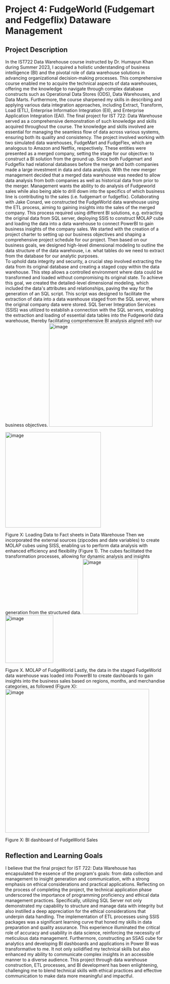 # Project 4:  FudgeWorld (Fudgemart and Fedgeflix) Dataware Management
## Project Description 
In the IST722 Data Warehouse course instructed by Dr. Humayun Khan during Summer 2023, I acquired a holistic understanding of business intelligence (BI) and the pivotal role of data warehouse solutions in advancing organizational decision-making processes. This comprehensive course enabled me to acquire the technical aspects of data warehouses, offering me the knowledge to navigate through complex database constructs such as Operational Data Stores (ODS), Data Warehouses, and Data Marts. Furthermore, the course sharpened my skills in describing and applying various data integration approaches, including Extract, Transform, Load (ETL), Enterprise Information Integration (EII), and Enterprise Application Integration (EAI). 
The final project for IST 722: Data Warehouse served as a comprehensive demonstration of such knowledge and skills acquired throughout the course. The knowledge and skills involved are essential for managing the seamless flow of data across various systems, ensuring both its quality and consistency. The project involved working with two simulated data warehouses, FudgeMart and FudgeFlex, which are analogous to Amazon and Netflix, respectively. These entities were presented as a merged company, setting the stage for our objective: to construct a BI solution from the ground up. Since both Fudgemart and Fudgeflix had relational databases before the merge and both companies made a large investment in data and data analysis.  With the new merger management decided that a merged data warehouse was needed to allow data analysis from both companies as well as historical data from prior to the merger. Management wants the ability to do analysis of Fudgeworld sales while also being able to drill down into the specifics of which business line is contributing to the sales (i.e. fudgemart or fudgeflix).
Collaborating with Jake Conard, we constructed the FudgeWorld data warehouse using the ETL process, aiming to gaining insights into the sales of the merged company. This process required using different BI solutions, e.g. extracting the original data from SQL server, deploying SSIS  to construct MOLAP cube and loading the data into a data warehouse to connect PowerBI to gain business insights of the company sales. 
We started with the creation of a project charter to setting up our business objectives and shaping a comprehensive project schedule for our project. Then based on our business goals, we designed high-level dimensional modeling to outline the data structure of the data warehouse, i.e. what tables do we need to extract from the database for our analytic purposes.  
To uphold data integrity and security, a crucial step involved extracting the data from its original database and creating a staged copy within the data warehouse. This step allows a controlled environment where data could be transformed and loaded without compromising its original state. To achieve this goal,  we created the detailed-level dimensional modeling, which included the data's attributes and relationships, paving the way for the generation of an SQL script. This script was designed to facilitate the extraction of data into a data warehouse staged from the SQL server, where the original company data were stored. 
SQL Server Integration Services (SSIS) was utilized to establish a connection with the SQL servers, enabling the extraction and loading of essential data tables into the Fudgeworld data warehouse, thereby facilitating comprehensive BI analysis aligned with our business objectives. 
<img width="326" alt="image" src="https://github.com/mhgarrett/Meichan-Huang-SU-Applied-Data-Science-Portfolio-Project-Milestone-/assets/94016314/a8c34179-0ca1-4301-89ba-d9dfd001808c">

<img width="301" alt="image" src="https://github.com/mhgarrett/Meichan-Huang-SU-Applied-Data-Science-Portfolio-Project-Milestone-/assets/94016314/79020c3e-0b63-4b81-85ad-aa2b79e78ae8">

Figure X: Loading Data to Fact sheets in Data Warehouse
Then we incorporated the external sources (zipcodes and date variables) to create MOLAP cubes using SISS, enabling us to perform data analysis with enhanced efficiency and flexibility (Figure 1). The cubes facilitated the transformation processes, allowing for dynamic analysis and insights generation from the structured data.
<img width="174" alt="image" src="https://github.com/mhgarrett/Meichan-Huang-SU-Applied-Data-Science-Portfolio-Project-Milestone-/assets/94016314/3913aee6-4d21-4178-b9e3-c830ef6adfcb">
<img width="151" alt="image" src="https://github.com/mhgarrett/Meichan-Huang-SU-Applied-Data-Science-Portfolio-Project-Milestone-/assets/94016314/b58fecef-d7d3-45ff-b60b-ece53d17dd93">

Figure X. MOLAP of FudgeWorld
Lastly, the data in the staged FudgeWorld data warehouse was loaded into PowerBI to create dashboards to gain insights into the business sales based on regions, months, and merchandise categories, as followed (Figure X):  
<img width="453" alt="image" src="https://github.com/mhgarrett/Meichan-Huang-SU-Applied-Data-Science-Portfolio-Project-Milestone-/assets/94016314/ea7ce0db-60a3-4de1-86b7-c0a122a1fb7e">

Figure X: BI dashboard of FudgeWorld Sales

## Reflection and Learning Goals 
I believe that the final project for IST 722: Data Warehouse has encapsulated the essence of the program's goals: from data collection and management to insight generation and communication, with a strong emphasis on ethical considerations and practical applications. Reflecting on the process of completing the project, the technical application phase underscored the importance of programming proficiency and ethical data management practices. Specifically, utilizing SQL Server not only demonstrated my capability to structure and manage data with integrity but also instilled a deep appreciation for the ethical considerations that underpin data handling. The implementation of ETL processes using SSIS packages was a significant learning curve that honed my skills in data preparation and quality assurance. This experience illuminated the critical role of accuracy and usability in data science, reinforcing the necessity of meticulous data management. Furthermore, constructing an SSAS cube for analytics and developing BI dashboards and applications in Power BI was transformative to me. It not only solidified my technical skills but also enhanced my ability to communicate complex insights in an accessible manner to a diverse audience. This project through data warehouse construction, ETL processes, and BI development has been enlightening, challenging me to blend technical skills with ethical practices and effective communication to make data more meaningful and impactful.


